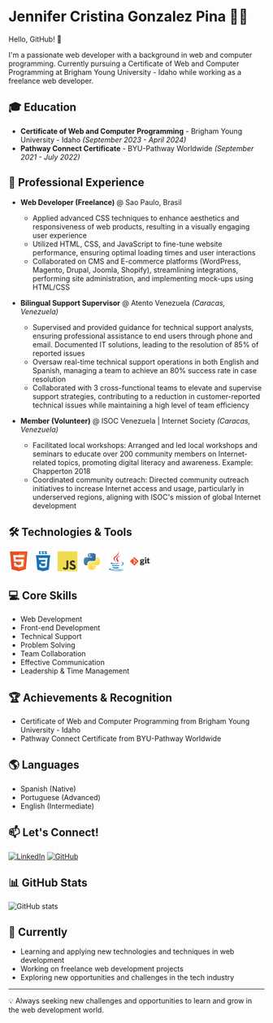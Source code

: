  # Jennifer Cristina Gonzalez Pina 👩‍💻

Hello, GitHub! 👋

I'm a passionate web developer with a background in web and computer programming. Currently pursuing a Certificate of Web and Computer Programming at Brigham Young University - Idaho while working as a freelance web developer.

## 🎓 Education
- **Certificate of Web and Computer Programming** - Brigham Young University - Idaho *(September 2023 - April 2024)*
- **Pathway Connect Certificate** - BYU-Pathway Worldwide *(September 2021 - July 2022)*

## 💼 Professional Experience

- **Web Developer (Freelance)** @ Sao Paulo, Brasil
  - Applied advanced CSS techniques to enhance aesthetics and responsiveness of web products, resulting in a visually engaging user experience
  - Utilized HTML, CSS, and JavaScript to fine-tune website performance, ensuring optimal loading times and user interactions
  - Collaborated on CMS and E-commerce platforms (WordPress, Magento, Drupal, Joomla, Shopify), streamlining integrations, performing site administration, and implementing mock-ups using HTML/CSS

- **Bilingual Support Supervisor** @ Atento Venezuela *(Caracas, Venezuela)*
  - Supervised and provided guidance for technical support analysts, ensuring professional assistance to end users through phone and email. Documented IT solutions, leading to the resolution of 85% of reported issues
  - Oversaw real-time technical support operations in both English and Spanish, managing a team to achieve an 80% success rate in case resolution
  - Collaborated with 3 cross-functional teams to elevate and supervise support strategies, contributing to a reduction in customer-reported technical issues while maintaining a high level of team efficiency

- **Member (Volunteer)** @ ISOC Venezuela | Internet Society *(Caracas, Venezuela)*
  - Facilitated local workshops: Arranged and led local workshops and seminars to educate over 200 community members on Internet-related topics, promoting digital literacy and awareness. Example: Chapperton 2018
  - Coordinated community outreach: Directed community outreach initiatives to increase Internet access and usage, particularly in underserved regions, aligning with ISOC's mission of global Internet development

## 🛠 Technologies & Tools

<div>
    <img src="https://github.com/devicons/devicon/blob/master/icons/html5/html5-original.svg" title="HTML5" alt="HTML" width="40" height="40"/>&nbsp;
    <img src="https://github.com/devicons/devicon/blob/master/icons/css3/css3-plain-wordmark.svg" title="CSS3" alt="CSS" width="40" height="40"/>&nbsp;
    <img src="https://github.com/devicons/devicon/blob/master/icons/javascript/javascript-original.svg" title="JavaScript" alt="JavaScript" width="40" height="40"/>&nbsp;
    <img src="https://github.com/devicons/devicon/blob/master/icons/python/python-original.svg" title="Python" alt="Python" width="40" height="40"/>&nbsp;
    <img src="https://github.com/devicons/devicon/blob/master/icons/java/java-original.svg" title="Java" alt="Java" width="40" height="40"/>&nbsp;
    <img src="https://github.com/devicons/devicon/blob/master/icons/git/git-original-wordmark.svg" title="Git" alt="Git" width="40" height="40"/>
</div>

## 💻 Core Skills
- Web Development
- Front-end Development
- Technical Support
- Problem Solving
- Team Collaboration
- Effective Communication
- Leadership & Time Management

## 🏆 Achievements & Recognition
- Certificate of Web and Computer Programming from Brigham Young University - Idaho
- Pathway Connect Certificate from BYU-Pathway Worldwide

## 🌎 Languages
- Spanish (Native)
- Portuguese (Advanced)
- English (Intermediate)

## 📫 Let's Connect!

[![LinkedIn](https://img.shields.io/badge/LinkedIn-blue?style=for-the-badge&logo=linkedin&logoColor=white)](https://linkedin.com/in/jennifer-gonzalez-pina)
[![GitHub](https://img.shields.io/badge/GitHub-black?style=for-the-badge&logo=github&logoColor=white)](https://github.com/jennifer-gonzalez-pina)

## 📊 GitHub Stats

![GitHub stats](https://github-readme-stats.vercel.app/api?username=kittys201&show_icons=true&theme=radical)

## 🌱 Currently
- Learning and applying new technologies and techniques in web development
- Working on freelance web development projects
- Exploring new opportunities and challenges in the tech industry

---
💡 Always seeking new challenges and opportunities to learn and grow in the web development world.
